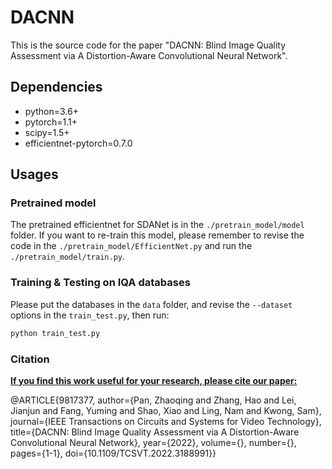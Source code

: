 # DACNN

This is the source code for the paper "DACNN: Blind Image Quality Assessment via A Distortion-Aware Convolutional Neural Network".

## Dependencies

- python=3.6+
- pytorch=1.1+
- scipy=1.5+
- efficientnet-pytorch=0.7.0

## Usages

### Pretrained model

The pretrained efficientnet for SDANet is in the `./pretrain_model/model` folder. If you want to re-train this model, please remember to revise the code in the `./pretrain_model/EfficientNet.py` and run the `./pretrain_model/train.py`.

### Training & Testing on IQA databases

Please put the databases in the `data` folder, and revise the `--dataset` options in the `train_test.py`, then run:

```python
python train_test.py
```

### Citation

<u>**If you find this work useful for your research, please cite our paper:**</u>

@ARTICLE{9817377,
  author={Pan, Zhaoqing and Zhang, Hao and Lei, Jianjun and Fang, Yuming and Shao, Xiao and Ling, Nam and Kwong, Sam},
  journal={IEEE Transactions on Circuits and Systems for Video Technology}, 
  title={DACNN: Blind Image Quality Assessment via A Distortion-Aware Convolutional Neural Network}, 
  year={2022},
  volume={},
  number={},
  pages={1-1},
  doi={10.1109/TCSVT.2022.3188991}}
